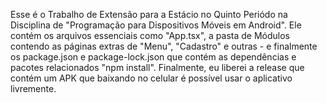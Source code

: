 Esse é o Trabalho de Extensão para a Estácio no Quinto Periódo na Disciplina de "Programação para Dispositivos Móveis em Android". Ele contém os arquivos essenciais como "App.tsx", a pasta de Módulos contendo as páginas extras de "Menu", "Cadastro" e outras - 
e finalmente os package.json e package-lock.json que contém as dependências e pacotes relacionados "npm install". Finalmente, eu liberei a release que contém um APK que baixando no celular é possível usar o aplicativo livremente.
